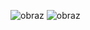 ![obraz](https://github.com/user-attachments/assets/3143c200-4ddb-4403-ba98-b40a5f715c26)
![obraz](https://github.com/user-attachments/assets/92c3cbb7-045d-4a01-8cfb-fd16b66f1cde)
